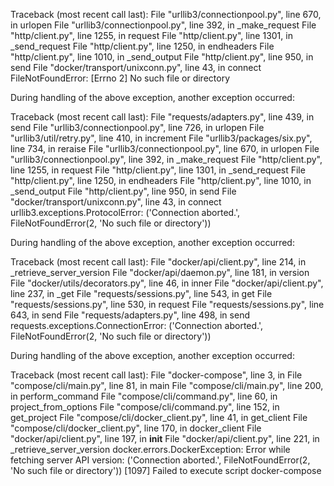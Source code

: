 Traceback (most recent call last):
File "urllib3/connectionpool.py", line 670, in urlopen
File "urllib3/connectionpool.py", line 392, in _make_request
File "http/client.py", line 1255, in request
File "http/client.py", line 1301, in _send_request
File "http/client.py", line 1250, in endheaders
File "http/client.py", line 1010, in _send_output
File "http/client.py", line 950, in send
File "docker/transport/unixconn.py", line 43, in connect
FileNotFoundError: [Errno 2] No such file or directory

During handling of the above exception, another exception occurred:

Traceback (most recent call last):
File "requests/adapters.py", line 439, in send
File "urllib3/connectionpool.py", line 726, in urlopen
File "urllib3/util/retry.py", line 410, in increment
File "urllib3/packages/six.py", line 734, in reraise
File "urllib3/connectionpool.py", line 670, in urlopen
File "urllib3/connectionpool.py", line 392, in _make_request
File "http/client.py", line 1255, in request
File "http/client.py", line 1301, in _send_request
File "http/client.py", line 1250, in endheaders
File "http/client.py", line 1010, in _send_output
File "http/client.py", line 950, in send
File "docker/transport/unixconn.py", line 43, in connect
urllib3.exceptions.ProtocolError: ('Connection aborted.', FileNotFoundError(2, 'No such file or directory'))

During handling of the above exception, another exception occurred:

Traceback (most recent call last):
File "docker/api/client.py", line 214, in _retrieve_server_version
File "docker/api/daemon.py", line 181, in version
File "docker/utils/decorators.py", line 46, in inner
File "docker/api/client.py", line 237, in _get
File "requests/sessions.py", line 543, in get
File "requests/sessions.py", line 530, in request
File "requests/sessions.py", line 643, in send
File "requests/adapters.py", line 498, in send
requests.exceptions.ConnectionError: ('Connection aborted.', FileNotFoundError(2, 'No such file or directory'))

During handling of the above exception, another exception occurred:

Traceback (most recent call last):
File "docker-compose", line 3, in <module>
File "compose/cli/main.py", line 81, in main
File "compose/cli/main.py", line 200, in perform_command
File "compose/cli/command.py", line 60, in project_from_options
File "compose/cli/command.py", line 152, in get_project
File "compose/cli/docker_client.py", line 41, in get_client
File "compose/cli/docker_client.py", line 170, in docker_client
File "docker/api/client.py", line 197, in __init__
File "docker/api/client.py", line 221, in _retrieve_server_version
docker.errors.DockerException: Error while fetching server API version: ('Connection aborted.', FileNotFoundError(2, 'No such file or directory'))
[1097] Failed to execute script docker-compose
